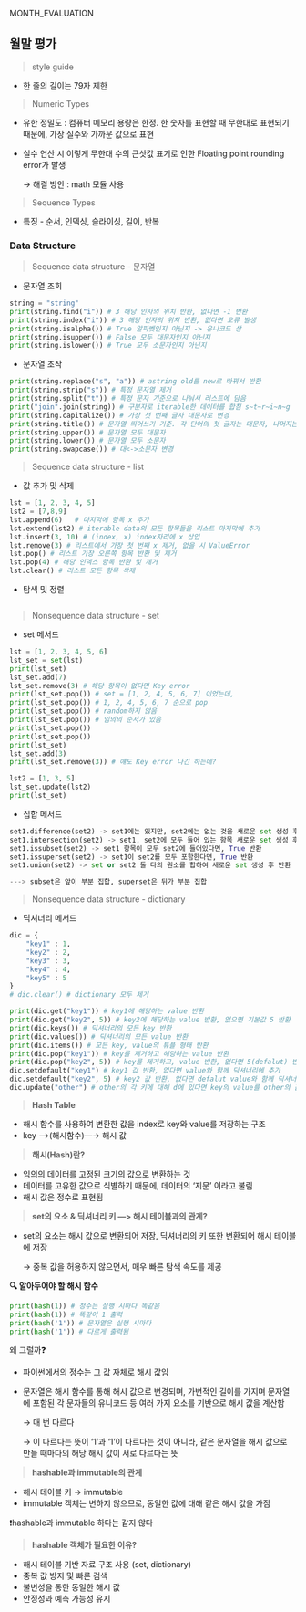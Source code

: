 MONTH_EVALUATION
## 월말 평가
> style guide
> 
- 한 줄의 길이는 79자 제한

> Numeric Types
> 
- 유한 정밀도 : 컴퓨터 메모리 용량은 한정. 한 숫자를 표현할 때 무한대로 표현되기 때문에, 가장 실수와 가까운 값으로 표현
- 실수 연산 시 이렇게 무한대 수의 근삿값 표기로 인한 Floating point rounding error가 발생
    
    → 해결 방안 : math 모듈 사용
    

> Sequence Types
> 
- 특징 - 순서, 인덱싱, 슬라이싱, 길이, 반복

### Data Structure

> Sequence data structure  - 문자열
> 
- 문자열 조회

```python
string = "string"
print(string.find("i")) # 3 해당 인자의 위치 반환, 없다면 -1 반환
print(string.index("i")) # 3 해당 인자의 위치 반환, 없다면 오류 발생
print(string.isalpha()) # True 알파벳인지 아닌지 -> 유니코드 상
print(string.isupper()) # False 모두 대문자인지 아닌지
print(string.islower()) # True 모두 소문자인지 아닌지
```

- 문자열 조작

```python
print(string.replace("s", "a")) # astring old를 new로 바꿔서 반환
print(string.strip("s")) # 특정 문자열 제거
print(string.split("t")) # 특정 문자 기준으로 나눠서 리스트에 담음
print("join".join(string)) # 구분자로 iterable한 데이터를 합침 s~t~r~i~n~g
print(string.capitalize()) # 가장 첫 번째 글자 대문자로 변경
print(string.title()) # 문자열 띄어쓰기 기준. 각 단어의 첫 글자는 대문자, 나머지는 소문자
print(string.upper()) # 문자열 모두 대문자
print(string.lower()) # 문자열 모두 소문자
print(string.swapcase()) # 대<->소문자 변경
```

> Sequence data structure - list
> 
- 값 추가 및 삭제

```python
lst = [1, 2, 3, 4, 5]
lst2 = [7,8,9]
lst.append(6)   # 마지막에 항목 x 추가 
lst.extend(lst2) # iterable data의 모든 항목들을 리스트 마지막에 추가
lst.insert(3, 10) # (index, x) index자리에 x 삽입
lst.remove(3) # 리스트에서 가장 첫 번째 x 제거, 없을 시 ValueError
lst.pop() # 리스트 가장 오른쪽 항목 반환 및 제거
lst.pop(4) # 해당 인덱스 항목 반환 및 제거
lst.clear() # 리스트 모든 항목 삭제
```

- 탐색 및 정렬

```python

```

> Nonsequence data structure - set
> 
- set 메서드

```python
lst = [1, 2, 3, 4, 5, 6]
lst_set = set(lst)
print(lst_set)
lst_set.add(7)
lst_set.remove(3) # 해당 항목이 없다면 Key error
print(lst_set.pop()) # set = [1, 2, 4, 5, 6, 7] 이었는데,
print(lst_set.pop()) # 1, 2, 4, 5, 6, 7 순으로 pop
print(lst_set.pop()) # random하지 않음
print(lst_set.pop()) # 임의의 순서가 있음
print(lst_set.pop())
print(lst_set.pop())
print(lst_set)
lst_set.add(3)
print(lst_set.remove(3)) # 얘도 Key error 나긴 하는데?

lst2 = [1, 3, 5]
lst_set.update(lst2)
print(lst_set)
```

- 집합 메서드

```python
set1.difference(set2) -> set1에는 있지만, set2에는 없는 것을 새로운 set 생성 후 반환
set1.intersection(set2) -> set1, set2에 모두 들어 있는 항목 새로운 set 생성 후 반환
set1.issubset(set2) -> set1 항목이 모두 set2에 들어있다면, True 반환
set1.issuperset(set2) -> set1이 set2를 모두 포함한다면, True 반환
set1.union(set2) -> set or set2 둘 다의 원소를 합하여 새로운 set 생성 후 반환

---> subset은 앞이 부분 집합, superset은 뒤가 부분 집합 
```

> Nonsequence data structure - dictionary
> 
- 딕셔너리 메서드

```python
dic = {
    "key1" : 1,
    "key2" : 2,
    "key3" : 3,
    "key4" : 4,
    "key5" : 5
}
# dic.clear() # dictionary 모두 제거

print(dic.get("key1")) # key1에 해당하는 value 반환
print(dic.get("key2", 5)) # key2에 해당하는 value 반환, 없으면 기본값 5 반환
print(dic.keys()) # 딕셔너리의 모든 key 반환
print(dic.values()) # 딕셔너리의 모든 value 반환
print(dic.items()) # 모든 key, value의 튜플 형태 반환
print(dic.pop("key1")) # key를 제거하고 해당하는 value 반환
print(dic.pop("key2", 5)) # key를 제거하고, value 반환, 없다면 5(defalut) 반환  
dic.setdefault("key1") # key1 값 반환, 없다면 value와 함께 딕셔너리에 추가
dic.setdefault("key2", 5) # key2 값 반환, 없다면 defalut value와 함께 딕셔너리에 추가
dic.update("other") # other의 각 키에 대해 d에 있다면 key의 value를 other의 값으로 대체, 없다면 key / value 추가
```

> **Hash Table**
> 
- 해시 함수를 사용하여 변환한 값을 index로 key와 value를 저장하는 구조
- key ——>(해시함수)—→ 해시 값

> **해시(Hash)란?**
> 
- 임의의 데이터를 고정된 크기의 값으로 변환하는 것
- 데이터를 고유한 값으로 식별하기 때문에, 데이터의 ‘지문’ 이라고 불림
- 해시 값은 정수로 표현됨

> **set의 요소 & 딕셔너리 키 —> 해시 테이블과의 관계?**
> 
- set의 요소는 해시 값으로 변환되어 저장, 딕셔너리의 키 또한 변환되어 해시 테이블에 저장
    
    → 중복 값을 허용하지 않으면서, 매우 빠른 탐색 속도를 제공
    

**🔍 알아두어야 할 해시 함수**

```python
print(hash(1)) # 정수는 실행 시마다 똑같음
print(hash(1)) # 똑같이 1 출력
print(hash('1')) # 문자열은 실행 시마다
print(hash('1')) # 다르게 출력됨
```

왜 그럴까❓

- 파이썬에서의 정수는 그 값 자체로 해시 값임
- 문자열은 해시 함수를 통해 해시 값으로 변경되며, 가변적인 길이를 가지며 문자열에 포함된 각 문자들의 유니코드 등 여러 가지 요소를 기반으로 해시 값을 계산함
    
    → 매 번 다르다
    
    → 이 다르다는 뜻이 ‘1’과 ‘1’이 다르다는 것이 아니라, 같은 문자열을 해시 값으로 만들 때마다의 해당 해시 값이 서로 다르다는 뜻
    

> **hashable과 immutable의 관계**
> 
- 해시 테이블 키 → immutable
- immutable 객체는 변하지 않으므로, 동일한 값에 대해 같은 해시 값을 가짐

❗hashable과 immutable 하다는 같지 않다

> **hashable 객체가 필요한 이유?**
> 
- 해시 테이블 기반 자료 구조 사용 (set, dictionary)
- 중복 값 방지 및 빠른 검색
- 불변성을 통한 동일한 해시 값
- 안정성과 예측 가능성 유지